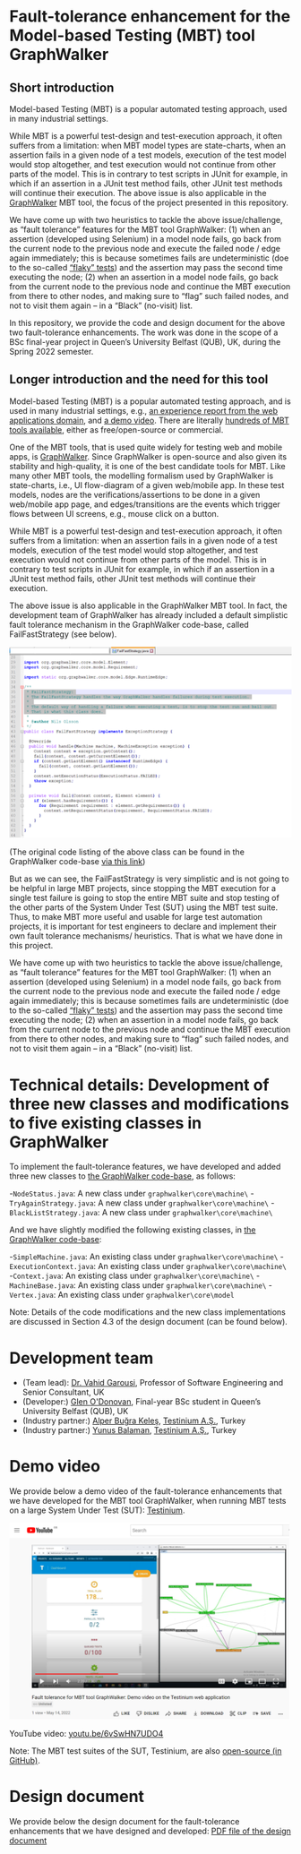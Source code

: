# Fault-tolerance enhancement for the Model-based Testing (MBT) tool GraphWalker 

## Short introduction
Model-based Testing (MBT) is a popular automated testing approach, used in many industrial settings. 

While MBT is a powerful test-design and test-execution approach, it often suffers from a limitation: when MBT model types are state-charts, when an assertion fails in a given node of a test models, execution of the test model would stop altogether, and test execution would not continue from other parts of the model. This is in contrary to test scripts in JUnit for example, in which if an assertion in a JUnit test method fails, other JUnit test methods will continue their execution. The above issue is also applicable in the [GraphWalker](https://graphwalker.github.io) MBT tool, the focus of the project presented in this repository.

We have come up with two heuristics to tackle the above issue/challenge, as “fault tolerance” features for the MBT tool GraphWalker: (1) when an assertion (developed using Selenium) in a model node fails, go back from the current node to the previous node and execute the failed node / edge again immediately; this is because sometimes fails are undeterministic (doe to the so-called [“flaky” tests](https://www.google.com/search?q=flaky+tests)) and the assertion may pass the second time executing the node; (2) when an assertion in a model node fails, go back from the current node to the previous node and continue the MBT execution from there to other nodes, and making sure to “flag” such failed nodes, and not to visit them again – in a “Black” (no-visit) list.

In this repository, we provide the code and design document for the above two fault-tolerance enhancements. The work was done in the scope of a BSc final-year project in Queen’s University Belfast (QUB), UK, during the Spring 2022 semester.

## Longer introduction and the need for this tool
Model-based Testing (MBT) is a popular automated testing approach, and is used in many industrial settings, e.g., [an experience report from the web applications domain](https://arxiv.org/abs/2104.02152), and [a demo video](https://youtu.be/RizUbMhBTho). There are literally [hundreds of MBT tools available](https://www.google.com/search?q=Model-based+Testing+tool), either as free/open-source or commercial. 

One of the MBT tools, that is used quite widely for testing web and mobile apps, is [GraphWalker](https://graphwalker.github.io). Since GraphWalker is open-source and also given its stability and high-quality, it is one of the best candidate tools for MBT. Like many other MBT tools, the modelling formalism used by GraphWalker is state-charts, i.e., UI flow-diagram of a given web/mobile app. In these test models, nodes are the verifications/assertions to be done in a given web/mobile app page, and edges/transitions are the events which trigger flows between UI screens, e.g., mouse click on a button.

While MBT is a powerful test-design and test-execution approach, it often suffers from a limitation: when an assertion fails in a given node of a test models, execution of the test model would stop altogether, and test execution would not continue from other parts of the model. This is in contrary to test scripts in JUnit for example, in which if an assertion in a JUnit test method fails, other JUnit test methods will continue their execution. 

The above issue is also applicable in the GraphWalker MBT tool. In fact, the development team of GraphWalker has already included a default simplistic fault tolerance mechanism in the GraphWalker code-base, called FailFastStrategy (see below).

<img src="https://github.com/vgarousi/fault-tolerance-for-MBT/blob/0ca3e60dfd6c3152c4552294bab59c8020dd25f8/FailFastStrategy_class.png" 
 width="600"/>

(The original code listing of the above class can be found in the GraphWalker code-base [via this link](https://github.com/GraphWalker/graphwalker-project/blob/master/graphwalker-core/src/main/java/org/graphwalker/core/machine/FailFastStrategy.java))

But as we can see, the FailFastStrategy is very simplistic and is not going to be helpful in large MBT projects, since stopping the MBT execution for a single test failure is going to stop the entire MBT suite and stop testing of the other parts of the System Under Test (SUT) using the MBT test suite. Thus, to make MBT more useful and usable for large test automation projects, it is important for test engineers to declare and implement their own fault tolerance mechanisms/ heuristics. That is what we have done in this project. 

We have come up with two heuristics to tackle the above issue/challenge, as “fault tolerance” features for the MBT tool GraphWalker: (1) when an assertion (developed using Selenium) in a model node fails, go back from the current node to the previous node and execute the failed node / edge again immediately; this is because sometimes fails are undeterministic (doe to the so-called [“flaky” tests](https://www.google.com/search?q=flaky+tests)) and the assertion may pass the second time executing the node; (2) when an assertion in a model node fails, go back from the current node to the previous node and continue the MBT execution from there to other nodes, and making sure to “flag” such failed nodes, and not to visit them again – in a “Black” (no-visit) list.

# Technical details: Development of three new classes and modifications to five existing classes in GraphWalker
To implement the fault-tolerance features, we have developed and added three new classes to [the GraphWalker code-base](https://github.com/GraphWalker/graphwalker-project), as follows:

-`NodeStatus.java`: A new class under `graphwalker\core\machine\` 
-`TryAgainStrategy.java`: A new class under `graphwalker\core\machine\` 
-`BlackListStrategy.java`: A new class under `graphwalker\core\machine\` 

And we have slightly modified the following existing classes, in [the GraphWalker code-base](https://github.com/GraphWalker/graphwalker-project):

-`SimpleMachine.java`: An existing class under `graphwalker\core\machine\` 
-`ExecutionContext.java`: An existing class under `graphwalker\core\machine\` 
-`Context.java`: An existing class under `graphwalker\core\machine\` 
-`MachineBase.java`: An existing class under `graphwalker\core\machine\` 
-`Vertex.java`: An existing class under `graphwalker\core\model` 

Note: Details of the code modifications and the new class implementations are discussed in Section 4.3 of the design document (can be found below).

# Development team 
* (Team lead): [Dr. Vahid Garousi](https://www.vgarousi.com), Professor of Software Engineering and Senior Consultant, UK
* (Developer:) [Glen O'Donovan](https://www.linkedin.com/in/glen-odonovan), Final-year BSc student in Queen’s University Belfast (QUB), UK
* (Industry partner:) [Alper Buğra Keleş](https://www.linkedin.com/in/alperbugrakeles/), [Testinium A.Ş.](https://testinium.com), Turkey
* (Industry partner:) [Yunus Balaman](https://www.linkedin.com/in/yunus-balaman-100235159/), [Testinium A.Ş.](https://testinium.com), Turkey

# Demo video
We provide below a demo video of the fault-tolerance enhancements that we have developed for the MBT tool GraphWalker, when running MBT tests on a large System Under Test (SUT): [Testinium](https://testinium.io).

<a href="https://youtu.be/6vSwHN7UDO4" target="_blank"><img src="https://github.com/vgarousi/fault-tolerance-for-MBT/blob/54a8058b3e97ebf46b72428254190c16ad481877/Video_snapshot.png" 
 width="500" /></a>

YouTube video:  [youtu.be/6vSwHN7UDO4](https://youtu.be/6vSwHN7UDO4)

Note: The MBT test suites of the SUT, Testinium, are also [open-source (in GitHub)](https://github.com/vgarousi/MBTofTestinium).

# Design document
We provide below the design document for the fault-tolerance enhancements that we have designed and developed:
[PDF file of the design document](https://github.com/vgarousi/fault-tolerance-for-MBT/blob/399d6f98273a851511549b3fe31821935663d144/Design%20document%20for%20GitHub-Fault%20tolerance%20for%20MBT-May%2026.pdf)
